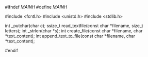 #ifndef _MAINH_
#define _MAINH_

#include <fcntl.h>
#include <unistd.h>
#include <stdlib.h>

int _putchar(char c);
ssize_t read_textfile(const char *filename, size_t letters);
int _strlen(char *s);
int create_file(const char *filename, char *text_content);
int append_text_to_file(const char *filename, char *text_content);

#endif

